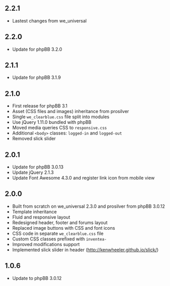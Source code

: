 2.2.1
-----

- Lastest changes from we_universal


2.2.0
-----

- Update for phpBB 3.2.0


2.1.1
-----

- Update for phpBB 3.1.9


2.1.0
-----

- First release for phpBB 3.1
- Asset (CSS files and images) inheritance from prosilver
- Single `we_clearblue.css` file split into modules
- Use jQuery 1.11.0 bundled with phpBB
- Moved media queries CSS to `responsive.css`
- Additional `<body>` classes: `logged-in` and `logged-out`
- Removed slick slider


2.0.1
-----

- Update for phpBB 3.0.13
- Update jQuery 2.1.3
- Update Font Awesome 4.3.0 and register link icon from mobile view


2.0.0
-----

- Built from scratch on we_universal 2.3.0 and prosilver from phpBB 3.0.12
- Template inheritance
- Fluid and responsive layout
- Redesigned header, footer and forums layout
- Replaced image buttons with CSS and font icons
- CSS code in separate `we_clearblue.css` file
- Custom CSS classes prefixed with `inventea-`
- Improved modifications support
- Implemented slick slider in header (http://kenwheeler.github.io/slick/)


1.0.6
-----

- Update to phpBB 3.0.12
